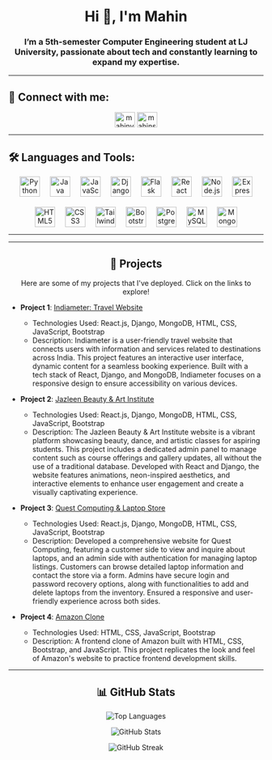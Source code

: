 <h1 align="center">Hi 👋, I'm Mahin</h1>
<h3 align="center">I’m a 5th-semester Computer Engineering student at LJ University, passionate about tech and constantly learning to expand my expertise.</h3>

---

<h2 align="left">🔗 Connect with me:</h2>
<p align="center">
  <a href="https://linkedin.com/in/mahinvora" target="_blank"><img align="center" src="https://raw.githubusercontent.com/rahuldkjain/github-profile-readme-generator/master/src/images/icons/Social/linked-in-alt.svg" alt="mahinvora" height="30" width="40" /></a>
  <a href="mailto:mahinsabbirhusen@gmail.com" target="_blank">
  <img align="center" src="https://upload.wikimedia.org/wikipedia/commons/7/7e/Gmail_icon_%282020%29.svg" alt="mahinsabbirhusen@gmail.com" height="30" width="40" />
</a>

</p>

---

<h2 align="left">🛠️ Languages and Tools:</h2>
<div align="center" style="display: flex; flex-wrap: wrap; gap: 20px; justify-content: center;">
  <img src="https://cdn.jsdelivr.net/gh/devicons/devicon/icons/python/python-original.svg" height="40" alt="Python" />
  <img src="https://cdn.jsdelivr.net/gh/devicons/devicon/icons/java/java-original.svg" height="40" alt="Java" />
  <img src="https://cdn.jsdelivr.net/gh/devicons/devicon/icons/javascript/javascript-original.svg" height="40" alt="JavaScript" />
  <img src="https://cdn.jsdelivr.net/gh/devicons/devicon/icons/django/django-plain.svg" height="40" alt="Django" />
  <img src="https://cdn.jsdelivr.net/gh/devicons/devicon/icons/flask/flask-original.svg" height="40" alt="Flask" />
  <img src="https://cdn.jsdelivr.net/gh/devicons/devicon/icons/react/react-original.svg" height="40" alt="React" />
  <img src="https://cdn.jsdelivr.net/gh/devicons/devicon/icons/nodejs/nodejs-original.svg" height="40" alt="Node.js" />
  <img src="https://cdn.jsdelivr.net/gh/devicons/devicon/icons/express/express-original.svg" height="40" alt="Express" />
  <img src="https://cdn.jsdelivr.net/gh/devicons/devicon/icons/html5/html5-original.svg" height="40" alt="HTML5" />
  <img src="https://cdn.jsdelivr.net/gh/devicons/devicon/icons/css3/css3-original.svg" height="40" alt="CSS3" />
  <img src="https://cdn.jsdelivr.net/gh/devicons/devicon/icons/tailwindcss/tailwindcss-original-wordmark.svg" height="40" alt="Tailwind CSS" />
  <img src="https://cdn.jsdelivr.net/gh/devicons/devicon/icons/bootstrap/bootstrap-original.svg" height="40" alt="Bootstrap" />
  <img src="https://cdn.jsdelivr.net/gh/devicons/devicon/icons/postgresql/postgresql-original.svg" height="40" alt="PostgreSQL" />
  <img src="https://cdn.jsdelivr.net/gh/devicons/devicon/icons/mysql/mysql-original.svg" height="40" alt="MySQL" />
  <img src="https://cdn.jsdelivr.net/gh/devicons/devicon/icons/mongodb/mongodb-original.svg" height="40" alt="MongoDB" />
</div>

---

---

<h2 align="center">🚀 Projects</h2>

<p align="center">
  Here are some of my projects that I've deployed. Click on the links to explore!
</p>

- **Project 1**: [Indiameter: Travel Website](https://indiameter.netlify.app)
  - Technologies Used: React.js, Django, MongoDB, HTML, CSS, JavaScript, Bootstrap
  - Description: Indiameter is a user-friendly travel website that connects users with information and services related to destinations across India. This project features an interactive user interface, dynamic content for a seamless booking experience. Built with a tech stack of React, Django, and MongoDB, Indiameter focuses on a 
    responsive design to ensure accessibility on various devices.

- **Project 2**: [Jazleen Beauty & Art Institute](https://jazleeninstitute.netlify.app)
  - Technologies Used: React.js, Django, MongoDB, HTML, CSS, JavaScript, Bootstrap
  - Description: The Jazleen Beauty & Art Institute website is a vibrant platform showcasing beauty, dance, and artistic classes for aspiring students. This project includes     a dedicated admin panel to manage content such as course offerings and gallery updates, all without the use of a traditional database. Developed with React and Django,       the website features animations, neon-inspired aesthetics, and interactive elements to enhance user engagement and create a visually captivating experience.

- **Project 3**: [Quest Computing & Laptop Store](https://questcomputing.netlify.app)
  - Technologies Used: React.js, Django, MongoDB, HTML, CSS, JavaScript, Bootstrap
  - Description: Developed a comprehensive website for Quest Computing, featuring a customer side to view and inquire about laptops, and an admin side with authentication       for managing laptop listings. Customers can browse detailed laptop information and contact the store via a form. Admins have secure login and password recovery options,      along with functionalities to add and delete laptops from the inventory. Ensured a responsive and user-friendly experience across both sides.

- **Project 4**: [Amazon Clone](https://am-a-zon.netlify.app/)
  - Technologies Used: HTML, CSS, JavaScript, Bootstrap
  - Description:  A frontend clone of Amazon built with HTML, CSS, Bootstrap, and JavaScript. This project replicates the look and feel of Amazon's website to practice frontend development skills.

---

<h2 align="center">📊 GitHub Stats</h2>
<p align="center">
  <img src="https://github-readme-stats.vercel.app/api/top-langs?username=mahinvora04&show_icons=true&locale=en&layout=compact" alt="Top Languages" />
</p>
<p align="center">
  <img src="https://github-readme-stats.vercel.app/api?username=mahinvora04&show_icons=true&locale=en" alt="GitHub Stats" />
</p>
<p align="center">
  <img src="https://github-readme-streak-stats.herokuapp.com/?user=mahinvora04&" alt="GitHub Streak" />
</p>


